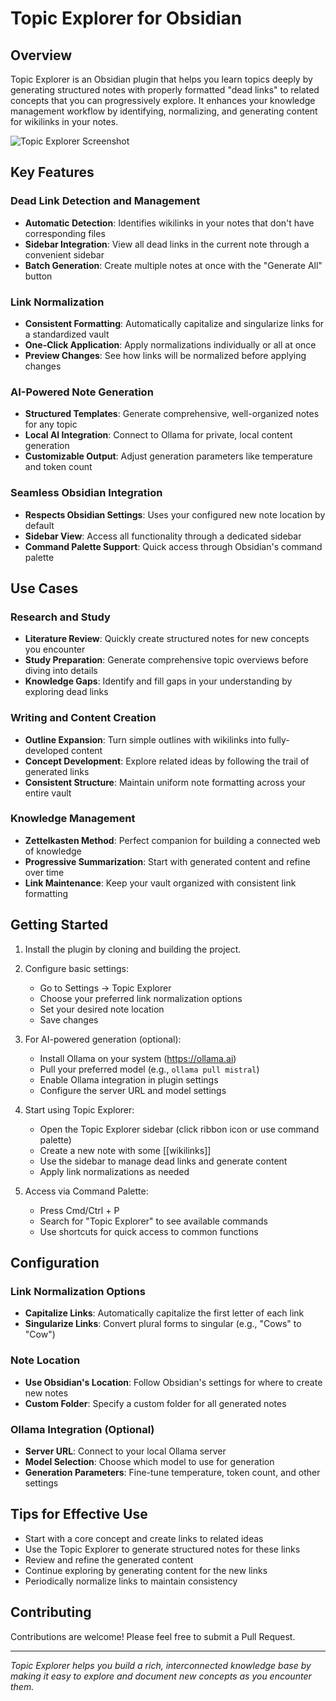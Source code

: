 # Topic Explorer for Obsidian

## Overview

Topic Explorer is an Obsidian plugin that helps you learn topics deeply by generating structured notes with properly formatted "dead links" to related concepts that you can progressively explore. It enhances your knowledge management workflow by identifying, normalizing, and generating content for wikilinks in your notes.

![Topic Explorer Screenshot](./example/example_1.png)

## Key Features

### Dead Link Detection and Management

- **Automatic Detection**: Identifies wikilinks in your notes that don't have corresponding files
- **Sidebar Integration**: View all dead links in the current note through a convenient sidebar
- **Batch Generation**: Create multiple notes at once with the "Generate All" button

### Link Normalization

- **Consistent Formatting**: Automatically capitalize and singularize links for a standardized vault
- **One-Click Application**: Apply normalizations individually or all at once
- **Preview Changes**: See how links will be normalized before applying changes

### AI-Powered Note Generation

- **Structured Templates**: Generate comprehensive, well-organized notes for any topic
- **Local AI Integration**: Connect to Ollama for private, local content generation
- **Customizable Output**: Adjust generation parameters like temperature and token count

### Seamless Obsidian Integration

- **Respects Obsidian Settings**: Uses your configured new note location by default
- **Sidebar View**: Access all functionality through a dedicated sidebar
- **Command Palette Support**: Quick access through Obsidian's command palette

## Use Cases

### Research and Study

- **Literature Review**: Quickly create structured notes for new concepts you encounter
- **Study Preparation**: Generate comprehensive topic overviews before diving into details
- **Knowledge Gaps**: Identify and fill gaps in your understanding by exploring dead links

### Writing and Content Creation

- **Outline Expansion**: Turn simple outlines with wikilinks into fully-developed content
- **Concept Development**: Explore related ideas by following the trail of generated links
- **Consistent Structure**: Maintain uniform note formatting across your entire vault

### Knowledge Management

- **Zettelkasten Method**: Perfect companion for building a connected web of knowledge
- **Progressive Summarization**: Start with generated content and refine over time
- **Link Maintenance**: Keep your vault organized with consistent link formatting

## Getting Started

1. Install the plugin by cloning and building the project.

2. Configure basic settings:
   - Go to Settings → Topic Explorer
   - Choose your preferred link normalization options
   - Set your desired note location
   - Save changes

3. For AI-powered generation (optional):
   - Install Ollama on your system (<https://ollama.ai>)
   - Pull your preferred model (e.g., `ollama pull mistral`)
   - Enable Ollama integration in plugin settings
   - Configure the server URL and model settings

4. Start using Topic Explorer:
   - Open the Topic Explorer sidebar (click ribbon icon or use command palette)
   - Create a new note with some [[wikilinks]]
   - Use the sidebar to manage dead links and generate content
   - Apply link normalizations as needed

5. Access via Command Palette:
   - Press Cmd/Ctrl + P
   - Search for "Topic Explorer" to see available commands
   - Use shortcuts for quick access to common functions

## Configuration

### Link Normalization Options

- **Capitalize Links**: Automatically capitalize the first letter of each link
- **Singularize Links**: Convert plural forms to singular (e.g., "Cows" to "Cow")

### Note Location

- **Use Obsidian's Location**: Follow Obsidian's settings for where to create new notes
- **Custom Folder**: Specify a custom folder for all generated notes

### Ollama Integration (Optional)

- **Server URL**: Connect to your local Ollama server
- **Model Selection**: Choose which model to use for generation
- **Generation Parameters**: Fine-tune temperature, token count, and other settings

## Tips for Effective Use

- Start with a core concept and create links to related ideas
- Use the Topic Explorer to generate structured notes for these links
- Review and refine the generated content
- Continue exploring by generating content for the new links
- Periodically normalize links to maintain consistency

## Contributing

Contributions are welcome! Please feel free to submit a Pull Request.

---

*Topic Explorer helps you build a rich, interconnected knowledge base by making it easy to explore and document new concepts as you encounter them.*
